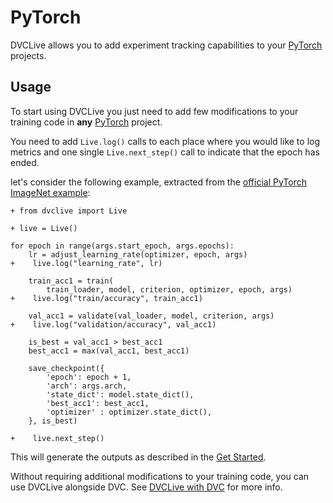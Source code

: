 # PyTorch

DVCLive allows you to add experiment tracking capabilities to your
[PyTorch](https://pytorch.org/) projects.

## Usage

To start using DVCLive you just need to add few modifications to your training
code in **any** [PyTorch](https://pytorch.org/) project.

You need to add `Live.log()` calls to each place where you would like to log
metrics and one single `Live.next_step()` call to indicate that the epoch has
ended.

let's consider the following example, extracted from the
[official PyTorch ImageNet example](https://github.com/pytorch/examples/blob/master/imagenet/main.py):

```git
+ from dvclive import Live

+ live = Live()

for epoch in range(args.start_epoch, args.epochs):
    lr = adjust_learning_rate(optimizer, epoch, args)
+    live.log("learning_rate", lr)

    train_acc1 = train(
        train_loader, model, criterion, optimizer, epoch, args)
+    live.log("train/accuracy", train_acc1)

    val_acc1 = validate(val_loader, model, criterion, args)
+    live.log("validation/accuracy", val_acc1)

    is_best = val_acc1 > best_acc1
    best_acc1 = max(val_acc1, best_acc1)

    save_checkpoint({
        'epoch': epoch + 1,
        'arch': args.arch,
        'state_dict': model.state_dict(),
        'best_acc1': best_acc1,
        'optimizer' : optimizer.state_dict(),
    }, is_best)

+    live.next_step()
```

This will generate the outputs as described in the
[Get Started](/docs/dvclive/get-started#outputs).

<admon type="tip">

Without requiring additional modifications to your training code, you can use
DVCLive alongside DVC. See [DVCLive with DVC](/doc/dvclive/dvclive-with-dvc) for
more info.

</admon>
